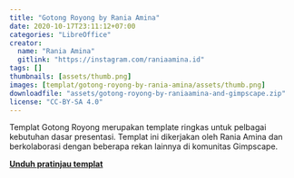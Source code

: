 ```yaml
---
title: "Gotong Royong by Rania Amina"
date: 2020-10-17T23:11:12+07:00
categories: "LibreOffice"
creator: 
  name: "Rania Amina"
  gitlink: "https://instagram.com/raniaamina.id"
tags: []
thumbnails: [assets/thumb.png]
images: [templat/gotong-royong-by-rania-amina/assets/thumb.png]
downloadfile: "assets/gotong-royong-by-raniaamina-and-gimpscape.zip"
license: "CC-BY-SA 4.0"
---
```

Templat Gotong Royong merupakan template ringkas untuk pelbagai kebutuhan dasar presentasi. Templat ini dikerjakan oleh Rania Amina dan berkolaborasi dengan beberapa rekan lainnya di komunitas Gimpscape.

[**Unduh pratinjau templat**](assets/preview-gotong-royong.pdf)